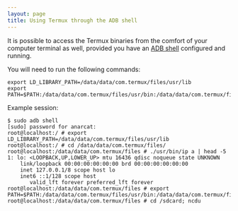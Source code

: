 ```yaml
---
layout: page
title: Using Termux through the ADB shell
---
```


It is possible to access the Termux binaries from the comfort of your computer terminal as well, provided you have an [ADB shell](http://developer.android.com/tools/help/shell.html) configured and running.

You will need to run the following commands:

```
export LD_LIBRARY_PATH=/data/data/com.termux/files/usr/lib
export PATH=$PATH:/data/data/com.termux/files/usr/bin:/data/data/com.termux/files/usr/bin/applets
```

Example session:

```
$ sudo adb shell
[sudo] password for anarcat:
root@localhost:/ # export LD_LIBRARY_PATH=/data/data/com.termux/files/usr/lib
root@localhost:/ # cd /data/data/com.termux/files/
root@localhost:/data/data/com.termux/files # ./usr/bin/ip a | head -5
1: lo: <LOOPBACK,UP,LOWER_UP> mtu 16436 qdisc noqueue state UNKNOWN
    link/loopback 00:00:00:00:00:00 brd 00:00:00:00:00:00
    inet 127.0.0.1/8 scope host lo
    inet6 ::1/128 scope host
       valid_lft forever preferred_lft forever
root@localhost:/data/data/com.termux/files # export PATH=$PATH:/data/data/com.termux/files/usr/bin:/data/data/com.termux/files/usr/bin/applets
root@localhost:/data/data/com.termux/files # cd /sdcard; ncdu
```
